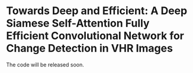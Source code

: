 # Towards Deep and Efficient: A Deep Siamese Self-Attention Fully Efficient Convolutional Network for Change Detection in VHR Images
The code will be released soon.

